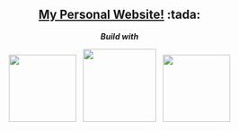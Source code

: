 <h2 align="center"><a href="https://mahmudulalam.github.io/home">My Personal Website!</a> :tada:</h2>

<p align="center"><b><em>Build with</em></b></p> 
<p align="center">
  <img src="https://github.com/user-attachments/assets/d4799571-344b-4e94-8d46-1c91f03059c5" height="120">
  &nbsp;
  <img src="https://github.com/user-attachments/assets/0f2e52ca-9834-4577-b94f-504c41e3e4c0" height="130">
  &nbsp;
  <img src="https://github.com/user-attachments/assets/494200d7-b55f-4754-9c7a-9a63f525373f" height="120">
</p>

